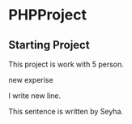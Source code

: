 # PHPProject

## Starting Project

This project is work with 5 person.

new experise

I write new line.

This sentence is written by Seyha.
